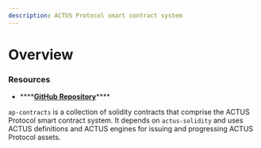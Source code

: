 ```yaml
---
description: ACTUS Protocol smart contract system
---
```


# Overview

### Resources

* \*\*\*\*[**GitHub Repository**](https://github.com/atpar/ap-monorepo/tree/master/packages/ap-contracts)\*\*\*\*

`ap-contracts` is a collection of solidity contracts that comprise the ACTUS Protocol smart contract system. It depends on `actus-solidity` and uses ACTUS definitions and ACTUS engines for issuing and progressing ACTUS Protocol assets.




